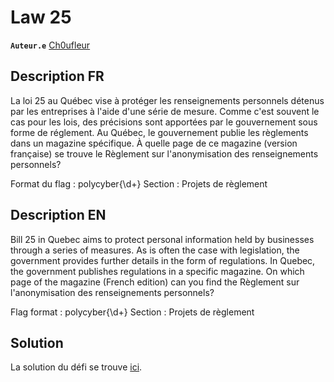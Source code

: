 # Law 25

**`Auteur.e`** [Ch0ufleur](https://ch0ufleur.dev)

## Description FR

La loi 25 au Québec vise à protéger les renseignements personnels détenus par les entreprises à l'aide d'une série de mesure. Comme c'est souvent le cas pour les lois, des précisions sont apportées par le gouvernement sous forme de réglement. Au Québec, le gouvernement publie les règlements dans un magazine spécifique. À quelle page de ce magazine (version française) se trouve le Règlement sur l'anonymisation des renseignements personnels?


Format du flag : polycyber{\d+}
Section : Projets de règlement



## Description EN

Bill 25 in Quebec aims to protect personal information held by businesses through a series of measures. As is often the case with legislation, the government provides further details in the form of regulations. In Quebec, the government publishes regulations in a specific magazine. On which page of the magazine (French edition) can you find the Règlement sur l'anonymisation des renseignements personnels?


Flag format : polycyber{\d+}
Section : Projets de règlement

## Solution

La solution du défi se trouve [ici](solution/).
